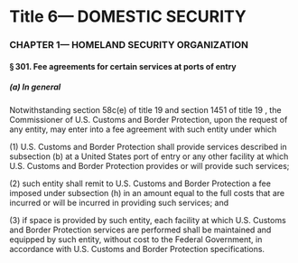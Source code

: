 
# Title 6— DOMESTIC SECURITY
### CHAPTER 1— HOMELAND SECURITY ORGANIZATION
#### § 301. Fee agreements for certain services at ports of entry
##### (a) In general

Notwithstanding section 58c(e) of title 19 and section 1451 of title 19 , the Commissioner of U.S. Customs and Border Protection, upon the request of any entity, may enter into a fee agreement with such entity under which

(1) U.S. Customs and Border Protection shall provide services described in subsection (b) at a United States port of entry or any other facility at which U.S. Customs and Border Protection provides or will provide such services;

(2) such entity shall remit to U.S. Customs and Border Protection a fee imposed under subsection (h) in an amount equal to the full costs that are incurred or will be incurred in providing such services; and

(3) if space is provided by such entity, each facility at which U.S. Customs and Border Protection services are performed shall be maintained and equipped by such entity, without cost to the Federal Government, in accordance with U.S. Customs and Border Protection specifications.
